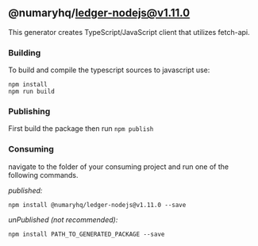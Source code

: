 ## @numaryhq/ledger-nodejs@v1.11.0

This generator creates TypeScript/JavaScript client that utilizes fetch-api.

### Building

To build and compile the typescript sources to javascript use:
```
npm install
npm run build
```

### Publishing

First build the package then run ```npm publish```

### Consuming

navigate to the folder of your consuming project and run one of the following commands.

_published:_

```
npm install @numaryhq/ledger-nodejs@v1.11.0 --save
```

_unPublished (not recommended):_

```
npm install PATH_TO_GENERATED_PACKAGE --save
